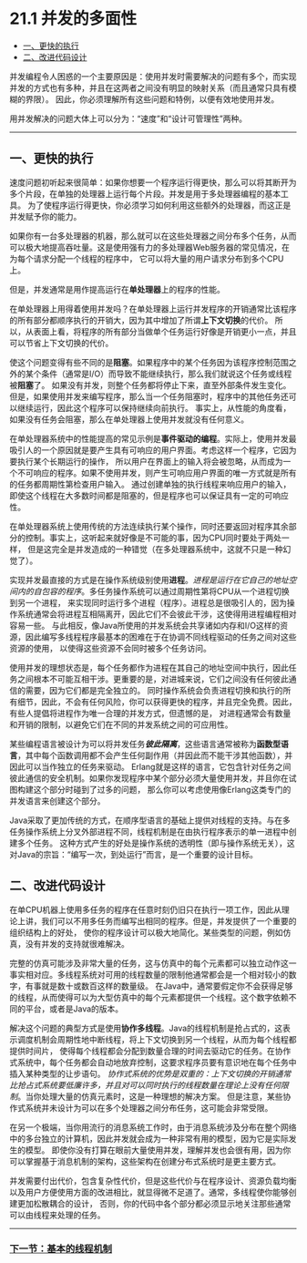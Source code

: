 # 21.1 并发的多面性

- [一、更快的执行](#一、更快的执行)
- [二、改进代码设计](#二、改进代码设计)

并发编程令人困惑的一个主要原因是：使用并发时需要解决的问题有多个，而实现并发的方式也有多种，并且在这两者之间没有明显的映射关系（而且通常只具有模糊的界限）。
因此，你必须理解所有这些问题和特例，以便有效地使用并发。

用并发解决的问题大体上可以分为：“速度”和“设计可管理性”两种。

---

## 一、更快的执行
速度问题初听起来很简单：如果你想要一个程序运行得更快，那么可以将其断开为多个片段，在单独的处理器上运行每个片段。并发是用于多处理器编程的基本工具。
为了使程序运行得更快，你必须学习如何利用这些额外的处理器，而这正是并发赋予你的能力。

如果你有一台多处理器的机器，那么就可以在这些处理器之间分布多个任务，从而可以极大地提高吞吐量。这是使用强有力的多处理器Web服务器的常见情况，在为每个请求分配一个线程的程序中，
它可以将大量的用户请求分布到多个CPU上。

但是，并发通常是用作提高运行在**单处理器**上的程序的性能。

在单处理器上用得着使用并发吗？在单处理器上运行并发程序的开销通常比该程序的所有部分都顺序执行的开销大，因为其中增加了所谓**上下文切换**的代价。
所以，从表面上看，将程序的所有部分当做单个任务运行好像是开销更小一点，并且可以节省上下文切换的代价。

使这个问题变得有些不同的是**阻塞**。如果程序中的某个任务因为该程序控制范围之外的某个条件（通常是I/O）而导致不能继续执行，那么我们就说这个任务或线程被**阻塞**了。
如果没有并发，则整个任务都将停止下来，直至外部条件发生变化。但是，如果使用并发来编写程序，那么当一个任务阻塞时，程序中的其他任务还可以继续运行，因此这个程序可以保持继续向前执行。
事实上，从性能的角度看，如果没有任务会阻塞，那么在单处理器上使用并发就没有任何意义。

在单处理器系统中的性能提高的常见示例是**事件驱动的编程**。实际上，使用并发最吸引人的一个原因就是要产生具有可响应的用户界面。考虑这样一个程序，它因为要执行某个长期运行的操作，
所以用户在界面上的输入将会被忽略，从而成为一个不可响应的程序。如果不使用并发，则产生可响应用户界面的唯一方式就是所有的任务都周期性第检查用户输入。
通过创建单独的执行线程来响应用户的输入，即使这个线程在大多数时间都是阻塞的，但是程序也可以保证具有一定的可响应性。

在单处理器系统上使用传统的方法连续执行某个操作，同时还要返回对程序其余部分的控制。事实上，这听起来就好像是不可能的事，因为CPU同时要处于两处一样，
但是这完全是并发造成的一种错觉（在多处理器系统中，这就不只是一种幻觉了）。

实现并发最直接的方式是在操作系统级别使用**进程**。*进程是运行在它自己的地址空间内的自包容的程序*。多任务操作系统可以通过周期性第将CPU从一个进程切换到另一个进程，
来实现同时运行多个进程（程序）。进程总是很吸引人的，因为操作系统通常会将进程互相隔离开，因此它们不会彼此干涉，这使得用进程编程相对容易一些。
与此相反，像Java所使用的并发系统会共享诸如内存和I/O这样的资源，因此编写多线程程序最基本的困难在于在协调不同线程驱动的任务之间对这些资源的使用，
以使得这些资源不会同时被多个任务访问。

使用并发的理想状态是，每个任务都作为进程在其自己的地址空间中执行，因此任务之间根本不可能互相干涉。更重要的是，对进城来说，它们之间没有任何彼此通信的需要，因为它们都是完全独立的。
同时操作系统会负责进程切换和执行的所有细节，因此，不会有任何风险，你可以获得更快的程序，并且完全免费。因此，有些人提倡将进程作为唯一合理的并发方式，但遗憾的是，
对进程通常会有数量和开销的限制，以避免它们在不同的并发系统之间的可应用性。

某些编程语言被设计为可以将并发任务***彼此隔离***，这些语言通常被称为**函数型语言**，其中每个函数调用都不会产生任何副作用（并因此而不能干涉其他函数），并因此可以当作独立的任务来驱动。
Erlang就是这样的语言，它包含针对任务之间彼此通信的安全机制。如果你发现程序中某个部分必须大量使用并发，并且你在试图构建这个部分时碰到了过多的问题，
那么你可以考虑使用像Erlang这类专门的并发语言来创建这个部分。

Java采取了更加传统的方式，在顺序型语言的基础上提供对线程的支持。与在多任务操作系统上分叉外部进程不同，线程机制是在由执行程序表示的单一进程中创建多个任务。
这种方式产生的好处是操作系统的透明性（即与操作系统无关），这对Java的宗旨：“编写一次，到处运行”而言，是一个重要的设计目标。

## 二、改进代码设计
在单CPU机器上使用多任务的程序在任意时刻仍旧只在执行一项工作，因此从理论上讲，我们可以不用多任务而编写出相同的程序。但是，并发提供了一个重要的组织结构上的好处，
使你的程序设计可以极大地简化。某些类型的问题，例如仿真，没有并发的支持就很难解决。

完整的仿真可能涉及非常大量的任务，这与仿真中的每个元素都可以独立动作这一事实相对应。多线程系统对可用的线程数量的限制他通常都会是一个相对较小的数字，有事就是数十或数百这样的数量级。
在Java中，通常要假定你不会获得足够的线程，从而使得可以为大型仿真中的每个元素都提供一个线程。这个数字依赖不同的平台，或者是Java的版本。

解决这个问题的典型方式是使用**协作多线程**。Java的线程机制是抢占式的，这表示调度机制会周期性地中断线程，将上下文切换到另一个线程，从而为每个线程都提供时间片，
使得每个线程都会分配到数量合理的时间去驱动它的任务。在协作式系统中，每个任务都会自动地放弃控制，这要求程序员要有意识地在每个任务中插入某种类型的让步语句。
*协作式系统的优势是双重的：上下文切换的开销通常比抢占式系统要低廉许多，并且对可以同时执行的线程数量在理论上没有任何限制*。当你处理大量的仿真元素时，这是一种理想的解决方案。
但是注意，某些协作式系统并未设计为可以在多个处理器之间分布任务，这可能会非常受限。

在另一个极端，当你用流行的消息系统工作时，由于消息系统涉及分布在整个网络中的多台独立的计算机，因此并发就会成为一种非常有用的模型，因为它是实际发生的模型。
即使你没有打算在眼前大量使用并发，理解并发也会很有用，因为你可以掌握基于消息机制的架构，这些架构在创建分布式系统时是更主要方式。

并发需要付出代价，包含复杂性代价，但是这些代价与在程序设计、资源负载均衡以及用户方便使用方面的改进相比，就显得微不足道了。通常，多线程使你能够创建更加松散耦合的设计，
否则，你的代码中各个部分都必须显示地关注那些通常可以由线程来处理的任务。

---

### [下一节：基本的线程机制](21.2_Basic_threading.md)
